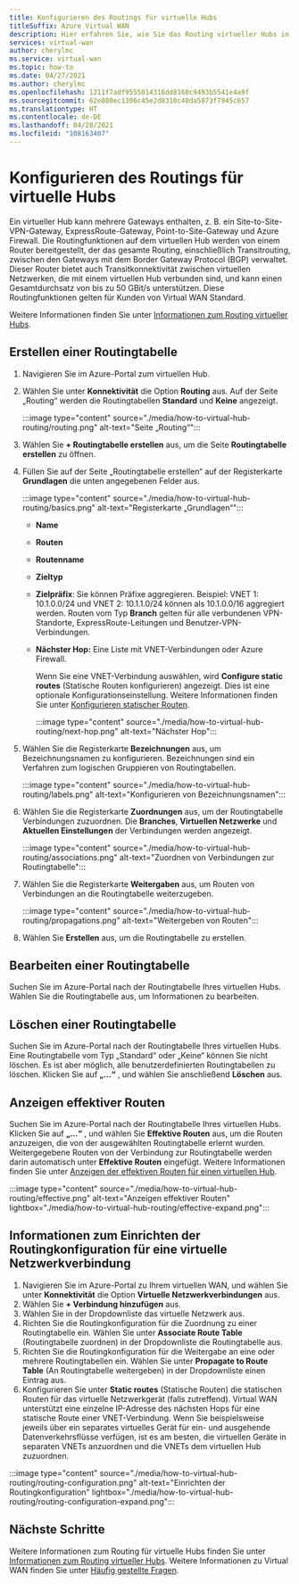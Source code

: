 ```yaml
---
title: Konfigurieren des Routings für virtuelle Hubs
titleSuffix: Azure Virtual WAN
description: Hier erfahren Sie, wie Sie das Routing virtueller Hubs in Virtual WAN konfigurieren.
services: virtual-wan
author: cherylmc
ms.service: virtual-wan
ms.topic: how-to
ms.date: 04/27/2021
ms.author: cherylmc
ms.openlocfilehash: 1211f7adf9555014316dd8160c9493b5541e4a9f
ms.sourcegitcommit: 62e800ec1306c45e2d8310c40da5873f7945c657
ms.translationtype: HT
ms.contentlocale: de-DE
ms.lasthandoff: 04/28/2021
ms.locfileid: "108163407"
---
```

# <a name="how-to-configure-virtual-hub-routing"></a>Konfigurieren des Routings für virtuelle Hubs

Ein virtueller Hub kann mehrere Gateways enthalten, z. B. ein Site-to-Site-VPN-Gateway, ExpressRoute-Gateway, Point-to-Site-Gateway und Azure Firewall. Die Routingfunktionen auf dem virtuellen Hub werden von einem Router bereitgestellt, der das gesamte Routing, einschließlich Transitrouting, zwischen den Gateways mit dem Border Gateway Protocol (BGP) verwaltet. Dieser Router bietet auch Transitkonnektivität zwischen virtuellen Netzwerken, die mit einem virtuellen Hub verbunden sind, und kann einen Gesamtdurchsatz von bis zu 50 GBit/s unterstützen. Diese Routingfunktionen gelten für Kunden von Virtual WAN Standard.

Weitere Informationen finden Sie unter [Informationen zum Routing virtueller Hubs](about-virtual-hub-routing.md).

## <a name="create-a-route-table"></a><a name="create-table"></a>Erstellen einer Routingtabelle

1. Navigieren Sie im Azure-Portal zum virtuellen Hub.
2. Wählen Sie unter **Konnektivität** die Option **Routing** aus. Auf der Seite „Routing“ werden die Routingtabellen **Standard** und **Keine** angezeigt.

   :::image type="content" source="./media/how-to-virtual-hub-routing/routing.png" alt-text="Seite „Routing“":::
3. Wählen Sie **+ Routingtabelle erstellen** aus, um die Seite **Routingtabelle erstellen** zu öffnen.
4. Füllen Sie auf der Seite „Routingtabelle erstellen“ auf der Registerkarte **Grundlagen** die unten angegebenen Felder aus.

   :::image type="content" source="./media/how-to-virtual-hub-routing/basics.png" alt-text="Registerkarte „Grundlagen“":::

   * **Name**
   * **Routen**
   * **Routenname**
   * **Zieltyp**
   * **Zielpräfix**: Sie können Präfixe aggregieren. Beispiel: VNET 1: 10.1.0.0/24 und VNET 2: 10.1.1.0/24 können als 10.1.0.0/16 aggregiert werden. Routen vom Typ **Branch** gelten für alle verbundenen VPN-Standorte, ExpressRoute-Leitungen und Benutzer-VPN-Verbindungen.
   * **Nächster Hop:** Eine Liste mit VNET-Verbindungen oder Azure Firewall.

     Wenn Sie eine VNET-Verbindung auswählen, wird **Configure static routes** (Statische Routen konfigurieren) angezeigt. Dies ist eine optionale Konfigurationseinstellung. Weitere Informationen finden Sie unter [Konfigurieren statischer Routen](about-virtual-hub-routing.md#static).

      :::image type="content" source="./media/how-to-virtual-hub-routing/next-hop.png" alt-text="Nächster Hop":::

5. Wählen Sie die Registerkarte **Bezeichnungen** aus, um Bezeichnungsnamen zu konfigurieren. Bezeichnungen sind ein Verfahren zum logischen Gruppieren von Routingtabellen.

    :::image type="content" source="./media/how-to-virtual-hub-routing/labels.png" alt-text="Konfigurieren von Bezeichnungsnamen":::

6. Wählen Sie die Registerkarte **Zuordnungen** aus, um der Routingtabelle Verbindungen zuzuordnen.
Die **Branches**, **Virtuellen Netzwerke** und **Aktuellen Einstellungen** der Verbindungen werden angezeigt.

    :::image type="content" source="./media/how-to-virtual-hub-routing/associations.png" alt-text="Zuordnen von Verbindungen zur Routingtabelle":::

7. Wählen Sie die Registerkarte **Weitergaben** aus, um Routen von Verbindungen an die Routingtabelle weiterzugeben.

    :::image type="content" source="./media/how-to-virtual-hub-routing/propagations.png" alt-text="Weitergeben von Routen":::

8. Wählen Sie **Erstellen** aus, um die Routingtabelle zu erstellen.

## <a name="to-edit-a-route-table"></a><a name="edit-table"></a>Bearbeiten einer Routingtabelle

Suchen Sie im Azure-Portal nach der Routingtabelle Ihres virtuellen Hubs. Wählen Sie die Routingtabelle aus, um Informationen zu bearbeiten.

## <a name="to-delete-a-route-table"></a><a name="delete-table"></a>Löschen einer Routingtabelle

Suchen Sie im Azure-Portal nach der Routingtabelle Ihres virtuellen Hubs. Eine Routingtabelle vom Typ „Standard“ oder „Keine“ können Sie nicht löschen. Es ist aber möglich, alle benutzerdefinierten Routingtabellen zu löschen. Klicken Sie auf **„…“** , und wählen Sie anschließend **Löschen** aus.

## <a name="to-view-effective-routes"></a><a name="view-routes"></a>Anzeigen effektiver Routen

Suchen Sie im Azure-Portal nach der Routingtabelle Ihres virtuellen Hubs. Klicken Sie auf **„…“** , und wählen Sie **Effektive Routen** aus, um die Routen anzuzeigen, die von der ausgewählten Routingtabelle erlernt wurden. Weitergegebene Routen von der Verbindung zur Routingtabelle werden darin automatisch unter **Effektive Routen** eingefügt. Weitere Informationen finden Sie unter [Anzeigen der effektiven Routen für einen virtuellen Hub](effective-routes-virtual-hub.md).

:::image type="content" source="./media/how-to-virtual-hub-routing/effective.png" alt-text="Anzeigen effektiver Routen" lightbox="./media/how-to-virtual-hub-routing/effective-expand.png":::

## <a name="to-set-up-routing-configuration-for-a-virtual-network-connection"></a><a name="routing-configuration"></a>Informationen zum Einrichten der Routingkonfiguration für eine virtuelle Netzwerkverbindung

1. Navigieren Sie im Azure-Portal zu Ihrem virtuellen WAN, und wählen Sie unter **Konnektivität** die Option **Virtuelle Netzwerkverbindungen** aus.
1. Wählen Sie **+ Verbindung hinzufügen** aus.
1. Wählen Sie in der Dropdownliste das virtuelle Netzwerk aus.
1. Richten Sie die Routingkonfiguration für die Zuordnung zu einer Routingtabelle ein. Wählen Sie unter **Associate Route Table** (Routingtabelle zuordnen) in der Dropdownliste die Routingtabelle aus.
1. Richten Sie die Routingkonfiguration für die Weitergabe an eine oder mehrere Routingtabellen ein. Wählen Sie unter **Propagate to Route Table** (An Routingtabelle weitergeben) in der Dropdownliste einen Eintrag aus.
1. Konfigurieren Sie unter **Static routes** (Statische Routen) die statischen Routen für das virtuelle Netzwerkgerät (falls zutreffend). Virtual WAN unterstützt eine einzelne IP-Adresse des nächsten Hops für eine statische Route einer VNET-Verbindung. Wenn Sie beispielsweise jeweils über ein separates virtuelles Gerät für ein- und ausgehende Datenverkehrsflüsse verfügen, ist es am besten, die virtuellen Geräte in separaten VNETs anzuordnen und die VNETs dem virtuellen Hub zuzuordnen.


:::image type="content" source="./media/how-to-virtual-hub-routing/routing-configuration.png" alt-text="Einrichten der Routingkonfiguration" lightbox="./media/how-to-virtual-hub-routing/routing-configuration-expand.png":::

## <a name="next-steps"></a>Nächste Schritte

Weitere Informationen zum Routing für virtuelle Hubs finden Sie unter [Informationen zum Routing virtueller Hubs](about-virtual-hub-routing.md).
Weitere Informationen zu Virtual WAN finden Sie unter [Häufig gestellte Fragen](virtual-wan-faq.md).
